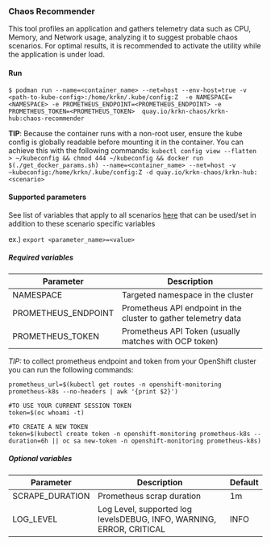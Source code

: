 ### Chaos Recommender
This tool profiles an application and gathers telemetry data such as CPU, Memory, and Network usage, analyzing it to suggest probable chaos scenarios. For optimal results, it is recommended to activate the utility while the application is under load.
#### Run

```
$ podman run --name=<container_name> --net=host --env-host=true -v <path-to-kube-config>:/home/krkn/.kube/config:Z  -e NAMESPACE=<NAMESPACE> -e PROMETHEUS_ENDPOINT=<PROMETHEUS_ENDPOINT> -e PROMETHEUS_TOKEN=<PROMETHEUS_TOKEN>  quay.io/krkn-chaos/krkn-hub:chaos-recommender
```
**TIP**: Because the container runs with a non-root user, ensure the kube config is globally readable before mounting it in the container. You can achieve this with the following commands:
```kubectl config view --flatten > ~/kubeconfig && chmod 444 ~/kubeconfig && docker run $(./get_docker_params.sh) --name=<container_name> --net=host -v ~kubeconfig:/home/krkn/.kube/config:Z -d quay.io/krkn-chaos/krkn-hub:<scenario>```
#### Supported parameters

See list of variables that apply to all scenarios [here](all_scenarios_env.md) that can be used/set in addition to these scenario specific variables

ex.) 
`export <parameter_name>=<value>`

##### Required variables

Parameter               | Description                                                           
----------------------- | -----------------------------------------------------------------     
NAMESPACE               | Targeted namespace in the cluster                                     
PROMETHEUS_ENDPOINT     | Prometheus API endpoint in the cluster to gather telemetry data                                   
PROMETHEUS_TOKEN        | Prometheus API Token (usually matches with OCP token)                                        

*TIP:* to collect prometheus endpoint and token from your OpenShift cluster you can run the following commands:
```
prometheus_url=$(kubectl get routes -n openshift-monitoring prometheus-k8s --no-headers | awk '{print $2}')

#TO USE YOUR CURRENT SESSION TOKEN
token=$(oc whoami -t)

#TO CREATE A NEW TOKEN
token=$(kubectl create token -n openshift-monitoring prometheus-k8s --duration=6h || oc sa new-token -n openshift-monitoring prometheus-k8s)
```

##### Optional variables

Parameter               | Description                                                          | Default 
----------------------- |----------------------------------------------------------------------|---------|
SCRAPE_DURATION   | Prometheus scrap duration                                            | 1m      |
LOG_LEVEL         | Log Level, supported log levelsDEBUG, INFO, WARNING, ERROR, CRITICAL | INFO    | 




